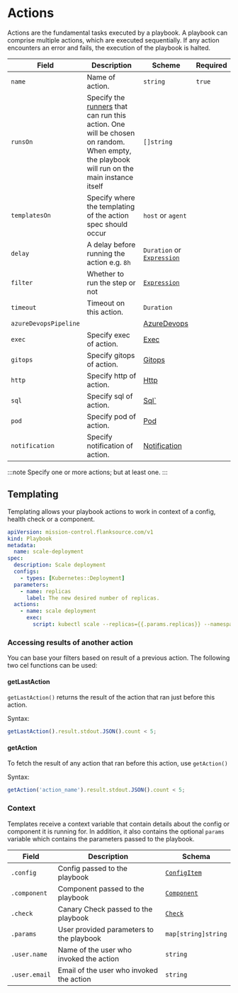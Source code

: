 # Actions

Actions are the fundamental tasks executed by a playbook. A playbook can comprise multiple actions, which are executed sequentially. If any action encounters an error and fails, the execution of the playbook is halted.

| Field                 | Description                                                  | Scheme                                                | Required |
| --------------------- | ------------------------------------------------------------ | ----------------------------------------------------- | -------- |
| `name`                | Name of action.                                              | `string`                                              | `true`   |
| `runsOn`              | Specify the [runners](./runners.md) that can run this action. One will be chosen on random. When empty, the playbook will run on the main instance itself | `[]string`                                            |          |
| `templatesOn`         | Specify where the templating of the action spec should occur | `host` or `agent`                                     |          |
| `delay`               | A delay before running the action e.g. `8h`                  | `Duration` or  [`Expression`](../concepts/expression) |          |
| `filter`              | Whether to run the step or not                               | [`Expression`](../concepts/expression)                |          |
| `timeout`             | Timeout on this action.                                      | `Duration`                                            |          |
| `azureDevopsPipeline` |                                                              | [AzureDevops](./azure_devops_pipeline)                |          |
| `exec`                | Specify exec of action.                                      | [Exec](../actions/exec.md)                          |          |
| `gitops`              | Specify gitops of action.                                    | [Gitops](../actions/gitops.md)                      |          |
| `http`                | Specify http of action.                                      | [Http](../actions/http.md)                          |          |
| `sql`                 | Specify sql of action.                                       | [Sql`](../actions/sql.md)                            |          |
| `pod`                 | Specify pod of action.                                       | [Pod](../actions/pod.md)                            |          |
| `notification`        | Specify notification of action.                              | [Notification](../actions/notification.md)          |          |

:::note
Specify one or more actions; but at least one.
:::



## Templating

Templating allows your playbook actions to work in context of a config, health check or a component.

```yaml title='scale-deployment.yaml'
apiVersion: mission-control.flanksource.com/v1
kind: Playbook
metadata:
  name: scale-deployment
spec:
  description: Scale deployment
  configs:
    - types: [Kubernetes::Deployment]
  parameters:
    - name: replicas
      label: The new desired number of replicas.
  actions:
    - name: scale deployment
      exec:
        script: kubectl scale --replicas={{.params.replicas}} --namespace={{.config.tags.namespace}} deployment {{.config.name}}
```


### Accessing results of another action

You can base your filters based on result of a previous action. The following two cel functions can be used:

#### getLastAction

`getLastAction()` returns the result of the action that ran just before this action.

Syntax:

```javascript
getLastAction().result.stdout.JSON().count < 5;
```

#### getAction

To fetch the result of any action that ran before this action, use `getAction()`

Syntax:

```javascript
getAction('action_name').result.stdout.JSON().count < 5;
```

### Context

Templates receive a context variable that contain details about the config or component it is running for. In addition, it also contains the optional `params` variable which contains the parameters passed to the playbook.

| Field       | Description                              | Schema                                       |
| ----------- | ---------------------------------------- | -------------------------------------------- |
| `.config`    | Config passed to the playbook            | [`ConfigItem`](/reference/config-db/config-item) |
| `.component` | Component passed to the playbook         | [`Component`](/reference/topology/components)    |
| `.check`     | Canary Check passed to the playbook      | [`Check`](/reference/canary-checker/check)            |
| `.params`    | User provided parameters to the playbook | `map[string]string`                          |
| `.user.name`    | Name of the user who invoked the action | `string`                          |
| `.user.email`    | Email of the user who invoked the action | `string`                          |
